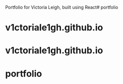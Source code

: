 Portfolio for Victoria Leigh, built using React# portfolio
# v1ctoriale1gh.github.io
# v1ctoriale1gh.github.io
# portfolio
